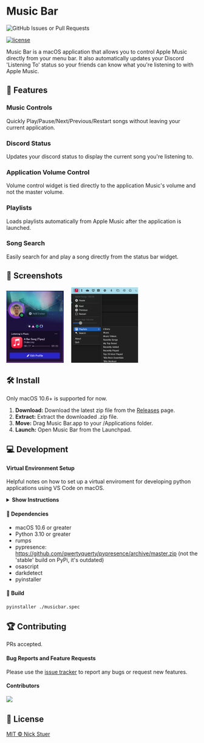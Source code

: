 # Music Bar

<img alt="GitHub Issues or Pull Requests" src="https://img.shields.io/github/issues/nickstuer/music-bar">

[![license](https://img.shields.io/github/license/nickstuer/music-bar.svg)](LICENSE)

Music Bar is a macOS application that allows you to control Apple Music directly from your menu bar. It also automatically updates your Discord 'Listening To' status so your friends can know what you're listening to with Apple Music.

## 📖 Features

### Music Controls

Quickly Play/Pause/Next/Previous/Restart songs without leaving your current application.

### Discord Status

Updates your discord status to display the current song you're listening to.

### Application Volume Control

Volume control widget is tied directly to the application Music's volume and not the master volume.

### Playlists

Loads playlists automatically from Apple Music after the application is launched.

### Song Search

Easily search for and play a song directly from the status bar widget.

## 💎 Screenshots

<img src="https://github.com/nickstuer/music-bar/blob/main/docs/discord_screenshot.png" width=30% height=30%> &nbsp; &nbsp; <img src="https://github.com/nickstuer/music-bar/blob/main/docs/app_screenshot.png" width=35% height=35%>

## 🛠 Install

Only macOS 10.6+ is supported for now.

1. **Download:** Download the latest zip file from the [Releases](https://github.com/nickstuer/music-bar/releases) page.
2. **Extract:** Extract the downloaded .zip file.
3. **Move:** Drag Music Bar.app to your /Applications folder.
4. **Launch:** Open Music Bar from the Launchpad.

## 💻 Development

#### Virtual Environment Setup

Helpful notes on how to set up a virtual enviroment for developing python applications using VS Code on macOS.

<details><summary><b>Show Instructions</b></summary>

1. Open "Folder" in VS Code

2. Create Virtual Environment
    1. Press CMD + SHIFT + P and Select 'Python: Create Virtual Environment'
    2. Follow the prompts

3. Change Default Terminal in VS Code
    1. Press CMD + SHIFT + P and Select 'Terminal: Select Default Profile'
    2. Choose 'Command Prompt'

4. Test the Virtual Environment
    1. Press CTRL + SHIFT + ~ to open a terminal.
    2. Ensure the prompt begins with '(.venv)'

5. Install the pip dependenies
    1. Type: pip install -r requirements.txt
        
</details>

#### 📌 Dependencies

- macOS 10.6 or greater
- Python 3.10 or greater
- rumps
- pypresence: https://github.com/qwertyquerty/pypresence/archive/master.zip (not the 'stable' build on PyPi, it's outdated)
- osascript
- darkdetect
- pyinstaller

#### 🔨 Build
```bash
pyinstaller ./musicbar.spec
```

## 🏆 Contributing

PRs accepted.

#### Bug Reports and Feature Requests

Please use the [issue tracker](https://github.com/nickstuer/music-bar/issues) to report any bugs or request new features.

#### Contributors

<a href = "https://github.com/nickstuer/music-bar/graphs/contributors">
  <img src = "https://contrib.rocks/image?repo=nickstuer/music-bar"/>
</a>

## 📃 License

[MIT © Nick Stuer](LICENSE)
